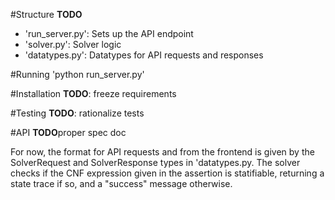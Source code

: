 #Structure
**TODO**
* 'run_server.py': Sets up the API endpoint
* 'solver.py': Solver logic
* 'datatypes.py': Datatypes for API requests and responses 


#Running
'python run_server.py'

#Installation
**TODO**: freeze requirements

#Testing
**TODO**: rationalize tests

#API
**TODO**proper spec doc

For now, the format for API requests and from the frontend is given by the SolverRequest and SolverResponse types in 'datatypes.py. The solver checks if the CNF expression given in the assertion is statifiable, returning a state trace if so, and a "success" message otherwise.
